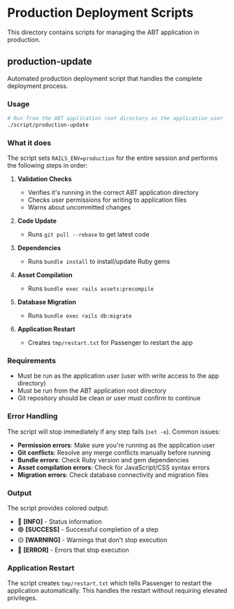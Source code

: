 # Production Deployment Scripts

This directory contains scripts for managing the ABT application in production.

## production-update

Automated production deployment script that handles the complete deployment process.

### Usage

```bash
# Run from the ABT application root directory as the application user
./script/production-update
```

### What it does

The script sets `RAILS_ENV=production` for the entire session and performs the following steps in order:

1. **Validation Checks**
   - Verifies it's running in the correct ABT application directory
   - Checks user permissions for writing to application files
   - Warns about uncommitted changes

2. **Code Update**
   - Runs `git pull --rebase` to get latest code

3. **Dependencies**
   - Runs `bundle install` to install/update Ruby gems

4. **Asset Compilation**
   - Runs `bundle exec rails assets:precompile`

5. **Database Migration**
   - Runs `bundle exec rails db:migrate`

6. **Application Restart**
   - Creates `tmp/restart.txt` for Passenger to restart the app

### Requirements

- Must be run as the application user (user with write access to the app directory)
- Must be run from the ABT application root directory
- Git repository should be clean or user must confirm to continue

### Error Handling

The script will stop immediately if any step fails (`set -e`). Common issues:

- **Permission errors**: Make sure you're running as the application user
- **Git conflicts**: Resolve any merge conflicts manually before running
- **Bundle errors**: Check Ruby version and gem dependencies
- **Asset compilation errors**: Check for JavaScript/CSS syntax errors
- **Migration errors**: Check database connectivity and migration files

### Output

The script provides colored output:
- 🔵 **[INFO]** - Status information
- 🟢 **[SUCCESS]** - Successful completion of a step  
- 🟡 **[WARNING]** - Warnings that don't stop execution
- 🔴 **[ERROR]** - Errors that stop execution

### Application Restart

The script creates `tmp/restart.txt` which tells Passenger to restart the application automatically. This handles the restart without requiring elevated privileges.
